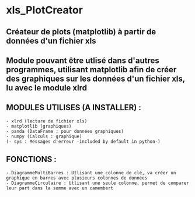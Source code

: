 # xls_PlotCreator
Créateur de plots (matplotlib) à partir de données d'un fichier xls
----------
Module pouvant être utlisé dans d'autres programmes, utilisant matplotlib afin de créer des graphiques sur les données d'un fichier xls, lu avec le module xlrd
----------
MODULES UTILISES (A INSTALLER) :
----------
    - xlrd (lecture de fichier xls)
    - matplotlib (graphiques)
    - panda (DataFrame : pour données graphiques)
    - numpy (Calculs : graphique)
    (- sys : Messages d'erreur -included by default in python-)
FONCTIONS :
----------
    - DiagrammeMultiBarres : Utlisant une colonne de clé, va créer un graphique en barres avec plusieurs colonnes de données
    - DiagrammeCirculaire : Utlisant une seule colonne, permet de comparer leur part dans la somme avec un camembert